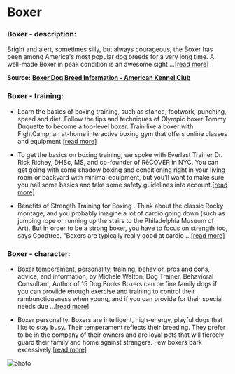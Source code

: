 # Boxer

### Boxer - description:

Bright and alert, sometimes silly, but always courageous, the Boxer has been among America's most popular dog breeds for a very long time. A well-made Boxer in peak condition is an awesome sight ...[\[read more\]](https://www.akc.org/dog-breeds/boxer/)

**Source:** __[Boxer Dog Breed Information - American Kennel Club](https://www.akc.org/dog-breeds/boxer/)__

### Boxer - training:

* Learn the basics of boxing training, such as stance, footwork, punching, speed and diet. Follow the tips and techniques of Olympic boxer Tommy Duquette to become a top-level boxer. Train like a boxer with FightCamp, an at-home interactive boxing gym that offers online classes and equipment.[\[read more\]](https://blog.joinfightcamp.com/training/how-to-train-like-a-boxer-beginners-guide/)

* To get the basics on boxing training, we spoke with Everlast Trainer Dr. Rick Richey, DHSc, MS, and co-founder of RēCOVER in NYC. You can get going with some shadow boxing and conditioning right in your living room or backyard with minimal equipment, but you'll want to make sure you nail some basics and take some safety guidelines into account.[\[read more\]](https://www.muscleandfitness.com/workouts/workout-tips/the-beginners-guide-to-boxing-training/)

* Benefits of Strength Training for Boxing . Think about the classic Rocky montage, and you probably imagine a lot of cardio going down (such as jumping rope or running up the stairs to the Philadelphia Museum of Art). But in order to be a strong boxer, you have to focus on strength too, says Goodtree. "Boxers are typically really good at cardio ...[\[read more\]](https://www.shape.com/best-strength-exercises-for-boxing-7106765)

### Boxer - character:

* Boxer temperament, personality, training, behavior, pros and cons, advice, and information, by Michele Welton, Dog Trainer, Behavioral Consultant, Author of 15 Dog Books Boxers can be fine family dogs if you can proviide enough exercise and training to control their rambunctiousness when young, and if you can provide for their special needs due ...[\[read more\]](https://www.yourpurebredpuppy.com/reviews/boxers.html)

* Boxer personality. Boxers are intelligent, high-energy, playful dogs that like to stay busy. Their temperament reflects their breeding. They prefer to be in the company of their owners and are loyal pets that will fiercely guard their family and home against strangers. Few boxers bark excessively.[\[read more\]](https://www.hillspet.com/dog-care/dog-breeds/boxer)

![photo](https://www.alcazar.in/UserUploads/Editted-Images/mtCVJqtdVmUHewZPzGRw.jpg)